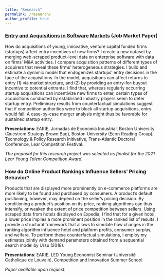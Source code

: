```yaml
---
title: "Research"
permalink: /research/
author_profile: true
---
```



### [Entry and Acquisitions in Software Markets](https://luiseeisfeld.github.io/assets/docs/JMP_Eisfeld_TSE.pdf) (Job Market Paper)

How do acquisitions of young, innovative, venture capital funded firms (startups) affect entry incentives of new firms? I create a new dataset by merging web-scraped product-level data on enterprise software with data on firms' M\&A activities. I compare acquisition patterns of different types of acquirers that reveal these firms' heterogeneous strategies. I build and estimate a dynamic model that endogenizes startups’ entry decisions in the face of the acquisitions. In the model, acquisitions can affect returns to entry (1) via market structure, and (2) by providing an entry-for-buyout incentive to potential entrants. I find that, whereas regularly occurring startup acquisitions can incentivize new firms to enter, certain types of acquisitions conducted by established industry players seem to deter startup entry. Preliminary results from counterfactual simulations suggest that if competition authorities were to block all startup acquisitions, entry would fall. A case-by-case merger analysis might thus be favorable for sustained startup entry.
 
**Presentations**: EARIE, Jornadas de Economía Industrial, Boston University (Questrom Strategy Brown Bag), Boston University (Econ Reading Group), Technology & Policy Research Initivative, Trans-Atlantic Doctoral Conference, Lear Competition Festival.

_The proposal for this research project was selected as finalist for the 2021 Lear Young Talent Competition Award._

### How do Online Product Rankings Influence Sellers’ Pricing Behavior?

Products that are displayed more prominently on e-commerce platforms are more likely to be found and purchased by consumers. A product’s default positioning, however, may depend on the seller’s pricing decision. By conditioning a product’s position on its price, ranking algorithms can thus intensify, or weaken the extent of price competition between sellers. Using scraped data from hotels displayed on Expedia, I find that for a given hotel, a lower price implies a more prominent position in the ranked list of results. I provide a structural framework that allows to simulate how changes in the ranking algorithm influence hotel and platform profits, consumer surplus, and welfare. To perform these counterfactual simulations, I employ my estimates jointly with demand parameters obtained from a sequential search model by Ursu (2018). 

**Presentations**: EARIE, LED Young Economist Seminar (Université Catholique de Louvain), Competition and Innovation Summer School.

_Paper available upon request._



